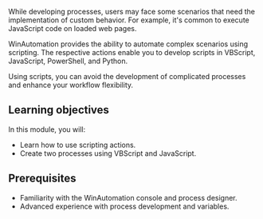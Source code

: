 While developing processes, users may face some scenarios that need the implementation of custom behavior. For example, it's common to execute JavaScript code on loaded web pages.

WinAutomation provides the ability to automate complex scenarios using scripting. The respective actions enable you to develop scripts in VBScript, JavaScript, PowerShell, and Python.

Using scripts, you can avoid the development of complicated processes and enhance your workflow flexibility.

## Learning οbjectives

 In this module, you will: 

- Learn how to use scripting actions.
- Create two processes using VBScript and JavaScript.

## Prerequisites

- Familiarity with the WinAutomation console and process designer.
- Αdvanced experience with process development and variables. 